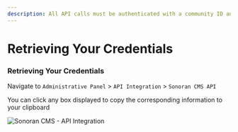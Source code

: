 ```yaml
---
description: All API calls must be authenticated with a community ID and API key.
---
```


# Retrieving Your Credentials

### Retrieving Your Credentials

Navigate to `Administrative Panel` > `API Integration` > `Sonoran CMS API`

You can click any box displayed to copy the corresponding information to your clipboard

![Sonoran CMS - API Integration](../../../.gitbook/assets/CMS\_ApiIntegrationApiTab2.png)


